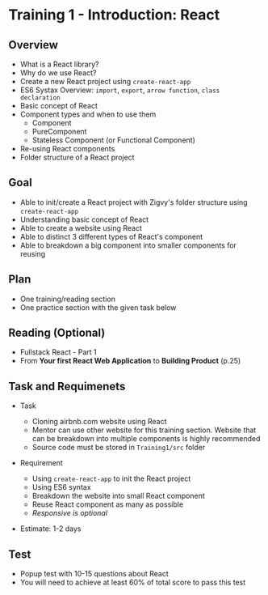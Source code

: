# Training 1 - Introduction: React

## Overview
- What is a React library?
- Why do we use React?
- Create a new React project using `create-react-app`
- ES6 Systax Overview: `import`, `export`, `arrow function`, `class declaration`
- Basic concept of React
- Component types and when to use them
  - Component
  - PureComponent
  - Stateless Component (or Functional Component)
- Re-using React components
- Folder structure of a React project

## Goal
- Able to init/create a React project with Zigvy's folder structure using `create-react-app`
- Understanding basic concept of React
- Able to create a website using React
- Able to distinct 3 different types of React's component
- Able to breakdown a big component into smaller components for reusing

## Plan
- One training/reading section
- One practice section with the given task below

## Reading (Optional)
- Fullstack React - Part 1
- From **Your first React Web Application** to **Building Product** (p.25)

## Task and Requimenets
- Task
  - Cloning airbnb.com website using React
  - Mentor can use other website for this training section. Website that can be breakdown into multiple components is highly recommended
  - Source code must be stored in `Training1/src` folder
  
- Requirement
  - Using `create-react-app` to init the React project
  - Using ES6 syntax
  - Breakdown the website into small React component
  - Reuse React component as many as possible
  - *Responsive is optional*
- Estimate: 1-2 days

## Test
- Popup test with 10-15 questions about React
- You will need to achieve at least 60% of total score to pass this test